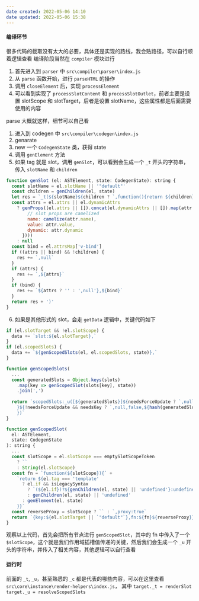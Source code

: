 ```yaml
---
date created: 2022-05-06 14:10
date updated: 2022-05-06 15:38
---
```


#### 编译环节

很多代码的截取没有太大的必要，具体还是实现的路线，我会贴路径，可以自行顺着逻辑查看
编译阶段当然在 `compiler` 模块进行

1. 首先进入到 `parser` 中 `src\compiler\parser\index.js`
2. 从 `parse` 函数开始，进行 `parseHTML` 的操作
3. 调用 `closeElement` 后，实现 `processElement`
4. 可以看到实现了 `processSlotContent` 和 `processSlotOutlet`，前者主要是设置 slotScope 和 slotTarget，后者是设置 slotName，这些属性都是后面需要使用的内容

parse 大概就这样，细节可以自己看

1. 进入到 codegen 中 `src\compiler\codegen\index.js`
2. genarate
3. new 一个 `CodegenState` 类，获得 state
4. 调用 `genElement` 方法
5. 如果 tag 就是 slot，调用 `genSlot`，可以看到会生成一个 `_t` 开头的字符串，传入 `slotName` 和 `children`

```js
function genSlot (el: ASTElement, state: CodegenState): string {
  const slotName = el.slotName || '"default"'
  const children = genChildren(el, state)
  let res = `_t(${slotName}${children ? `,function(){return ${children}}` : ''}`
  const attrs = el.attrs || el.dynamicAttrs
    ? genProps((el.attrs || []).concat(el.dynamicAttrs || []).map(attr => ({
        // slot props are camelized
        name: camelize(attr.name),
        value: attr.value,
        dynamic: attr.dynamic
      })))
    : null
  const bind = el.attrsMap['v-bind']
  if ((attrs || bind) && !children) {
    res += `,null`
  }
  if (attrs) {
    res += `,${attrs}`
  }
  if (bind) {
    res += `${attrs ? '' : ',null'},${bind}`
  }
  return res + ')'
}
```

6. 如果是其他形式的 slot，会走 `getData` 逻辑中，关键代码如下

```js
if (el.slotTarget && !el.slotScope) {
  data += `slot:${el.slotTarget},`
}
if (el.scopedSlots) {
  data += `${genScopedSlots(el, el.scopedSlots, state)},`
}

function genScopedSlots(
  ...
  const generatedSlots = Object.keys(slots)
    .map(key => genScopedSlot(slots[key], state))
    .join(',')
    
  return `scopedSlots:_u([${generatedSlots}]${needsForceUpdate ? `,null,true` : ``
    }${!needsForceUpdate && needsKey ? `,null,false,${hash(generatedSlots)}` : ``
    })`
}

function genScopedSlot(
  el: ASTElement,
  state: CodegenState
): string {
  ... 
  const slotScope = el.slotScope === emptySlotScopeToken
    ? ``
    : String(el.slotScope)
  const fn = `function(${slotScope}){` +
    `return ${el.tag === 'template'
      ? el.if && isLegacySyntax
        ? `(${el.if})?${genChildren(el, state) || 'undefined'}:undefined`
        : genChildren(el, state) || 'undefined'
      : genElement(el, state)
    }}`
  const reverseProxy = slotScope ? `` : `,proxy:true`
  return `{key:${el.slotTarget || `"default"`},fn:${fn}${reverseProxy}}`
}

```

观察以上代码，首先会把所有节点进行 `genScopedSlot`，其中的 fn 中传入了一个 `$slotScope`，这个就是我们作用域插槽值传递的关键，然后我们会生成一个 `_u` 开头的字符串，并传入了相关内容，其他逻辑可以自行查看

#### 运行时

前面的 `_t`, `_u`，甚至熟悉的 `_c` 都是代表的哪些内容，可以在这里查看 `src\core\instance\render-helpers\index.js`， 其中
`target._t = renderSlot`
`target._u = resolveScopedSlots`
